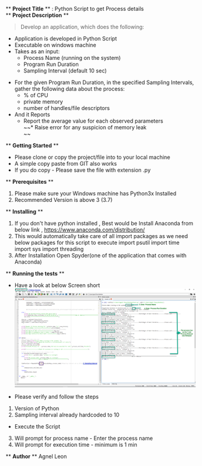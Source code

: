 ** **Project Title** ** : Python Script to get Process details<br/>
** **Project Description** **
> Develop an application, which does the following: <br/>
- Application is developed in Python Script
- Executable on windows machine
- Takes as an input:
  * Process Name (running on the system)
  * Program Run Duration<br/>
  * Sampling Interval (default 10 sec)
* For the given Program Run Duration, in the specified Sampling Intervals, gather the
following data about the process:<br/>
  *  % of CPU<br/>
  * private memory<br/>
  * number of handles/file descriptors<br/>
* And it Reports
  * Report the average value for each observed parameters<br/>
 ~~* Raise error for any suspicion of memory leak<br/>  ~~

** **Getting Started** **
* Please clone or copy the project/file into to your local machine  
* A simple copy paste from GIT also works
* If you do copy - Please save the file with extension .py 

** **Prerequisites** **
1. Please make sure your Windows machine has Python3x Installed 
2. Recommended Version is above 3 (3.7)

** **Installing** **
1. If you don't have python installed , Best would be Install Anaconda from below link ,
https://www.anaconda.com/distribution/
2. This would automatically take care of all import packages as we need below packages for this script to execute 
    import psutil
    import time
    import sys
    import threading 
3. After Installation Open Spyder(one of the application that comes with Anaconda)

** **Running the tests** **
* Have a look at below Screen short 
   ![alt text](Screen.png)
   
* Please verify and follow the steps 
 1. Version of Python
 2. Sampling interval already hardcoded to 10
* Execute the Script 
 3. Will prompt for process name - Enter the process name
 4. Will prompt for execution time - minimum is 1 min
    
 ** **Author** **
 Agnel Leon
    
